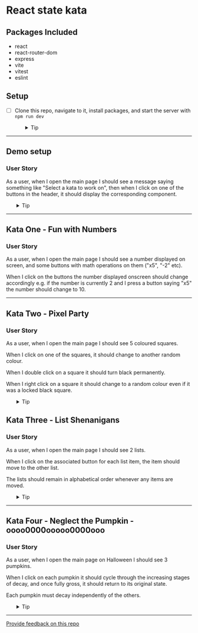 # React state kata

## Packages Included

- react
- react-router-dom
- express
- vite
- vitest
- eslint

## Setup

- [ ] Clone this repo, navigate to it, install packages, and start the server with `npm run dev`
  <details style="padding-left: 2em">
    <summary>Tip</summary>

  ```sh
  npm install
  npm run dev
  ```

  </details>

---

## Demo setup

### User Story

As a user, when I open the main page I should see a message saying something like "Select a kata to work on", then when I click on one of the buttons in the header, it should display the corresponding component.

  <details style="padding-left: 2em">
    <summary>Tip</summary>
The state for which component is to be displayed will live in the App component, but the setting of that state will be done from the Header component. Consider how you can pass the setState function to the Header.
  </details>

---

## Kata One - Fun with Numbers

### User Story

As a user, when I open the main page I should see a number displayed on screen, and some buttons with math operations on them ("x5", "-2" etc).

When I click on the buttons the number displayed onscreen should change accordingly e.g. if the number is currently 2 and I press a button saying "x5" the number should change to 10.

---

## Kata Two - Pixel Party

### User Story

As a user, when I open the main page I should see 5 coloured squares.

When I click on one of the squares, it should change to another random colour.

When I double click on a square it should turn black permanently.

When I right click on a square it should change to a random colour even if it was a locked black square.

  <details style="padding-left: 2em">
    <summary>Tip</summary>
Each square("pixel") will be its own component and the state for the `color` will live inside that component.

Consider keeping the status of the pixel in the component as well, so it can remember if it's been locked to black or not.

  </details>

## Kata Three - List Shenanigans

### User Story

As a user, when I open the main page I should see 2 lists.

When I click on the associated button for each list item, the item should move to the other list.

The lists should remain in alphabetical order whenever any items are moved.

  <details style="padding-left: 2em">
    <summary>Tip</summary>
Each list will be a separate array in state.
  </details>

---

## Kata Four - Neglect the Pumpkin - oooo0000ooooo0000ooo

### User Story

As a user, when I open the main page on Halloween I should see 3 pumpkins.

When I click on each pumpkin it should cycle through the increasing stages of
decay, and once fully gross, it should return to its original state.

Each pumpkin must decay independently of the others.

  <details style="padding-left: 2em">
    <summary>Tip</summary>
- Consider making your state for this component in the form of an object.
- When updating state, use the spread operator

  </details>

---

[Provide feedback on this repo](https://docs.google.com/forms/d/e/1FAIpQLSfw4FGdWkLwMLlUaNQ8FtP2CTJdGDUv6Xoxrh19zIrJSkvT4Q/viewform?usp=pp_url&entry.1958421517=react-kata)
